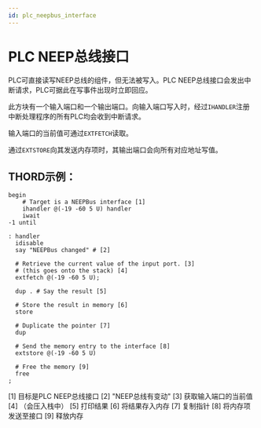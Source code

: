 ```yaml
---
id: plc_neepbus_interface
---
```

# PLC NEEP总线接口

PLC可直接读写NEEP总线的组件，但无法被写入。PLC NEEP总线接口会发出中断请求，PLC可据此在写事件出现时立即回应。

此方块有一个输入端口和一个输出端口。向输入端口写入时，经过`IHANDLER`注册中断处理程序的所有PLC均会收到中断请求。

输入端口的当前值可通过`EXTFETCH`读取。

通过`EXTSTORE`向其发送内存项时，其输出端口会向所有对应地址写值。

## THORD示例：

```
begin
    # Target is a NEEPBus interface [1]
    ihandler @(-19 -60 5 U) handler
    iwait
-1 until

: handler
  idisable
  say "NEEPBus changed" # [2]
  
  # Retrieve the current value of the input port. [3]
  # (this goes onto the stack) [4]
  extfetch @(-19 -60 5 U); 
  
  dup . # Say the result [5]
  
  # Store the result in memory [6]
  store
  
  # Duplicate the pointer [7]
  dup
  
  # Send the memory entry to the interface [8]
  extstore @(-19 -60 5 U)
  
  # Free the memory [9]
  free
;
```
 [1] 目标是PLC NEEP总线接口
 [2] "NEEP总线有变动"
 [3] 获取输入端口的当前值
 [4] （会压入栈中）
 [5] 打印结果
 [6] 将结果存入内存
 [7] 复制指针
 [8] 将内存项发送至接口
 [9] 释放内存